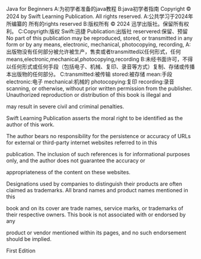Java for Beginners
A:为初学者准备的java教程
B:java初学者指南
Copyright © 2024 by Swift Learning Publication. All rights reserved.
A:公共学习于2024年所编纂的 所有的rights reserved
B:版权所有 © 2024 迅学出版社。保留所有权利。
C:Copyrigth:版权 Swift:迅捷 Publication:出版社 reservered:保留、预留
No part of this publication may be reproduced, stored, or transmitted in any form or by any means, electronic, mechanical, photocopying, recording,
A:出版物没有任何部分被允许被生产，售卖或者transmitted以任何形式，任何means,electronic,mechanical,photocopying,recording
B:未经书面许可，不得以任何形式或任何手段（包括电子、机械、复印、录音等方式）复制、存储或传播本出版物的任何部分。
C:transmitted:被传输 stored:被存储 mean:手段 electronic:电子 mechanical:机械的 photocopying:复印 recording:录音
scanning, or otherwise, without prior written permission from the publisher. Unauthorized reproduction or distribution of this book is illegal and

may result in severe civil and criminal penalties.

Swift Learning Publication asserts the moral right to be identified as the author of this work.

The author bears no responsibility for the persistence or accuracy of URLs for external or third-party internet websites referred to in this

publication. The inclusion of such references is for informational purposes only, and the author does not guarantee the accuracy or

appropriateness of the content on these websites.

Designations used by companies to distinguish their products are often claimed as trademarks. All brand names and product names mentioned in this

book and on its cover are trade names, service marks, or trademarks of their respective owners. This book is not associated with or endorsed by any

product or vendor mentioned within its pages, and no such endorsement should be implied.

First Edition
